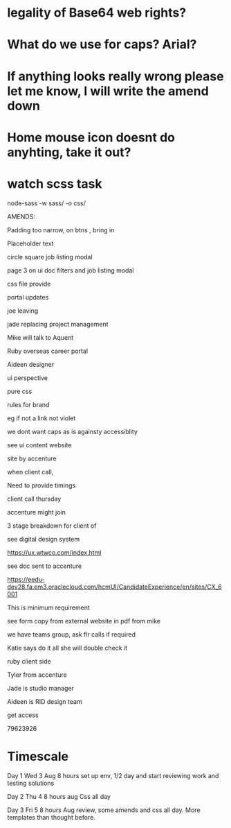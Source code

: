 # legality of Base64 web rights?

# What do we use for caps? Arial?

# If anything looks really wrong please let me know, I will write the amend down

# Home mouse icon doesnt do anyhting, take it out?

# watch scss task

 node-sass -w sass/ -o css/

 
AMENDS:

Padding too narrow, on btns , bring in

Placeholder text

circle square job listing modal

page 3 on ui doc filters and job listing modal
 








css file provide

portal updates

joe leaving

jade replacing project management

Mike will talk to Aquent

Ruby overseas career portal

Aideen designer 

ui perspective

pure css

rules for brand 

eg if not a link not violet

we dont want caps as is againsty accessiblity

see ui content website

site by accenture

when client call, 

Need to provide timings

client call thursday

accenture might join

3 stage breakdown for client of 

see digital design system

https://ux.wtwco.com/index.html

see doc sent to accenture

https://eedu-dev28.fa.em3.oraclecloud.com/hcmUI/CandidateExperience/en/sites/CX_6001

This is minimum requirement

see form copy from external website in pdf from mike



we have teams group, ask flr calls if required


Katie says do it all she will double check it

ruby client side

Tyler from accenture

Jade is studio manager

Aideen is RID design team

get access

79623926


# Timescale

Day 1  Wed 3 Aug  8 hours set up env, 1/2 day and start reviewing work and testing solutions

Day 2 Thu 4 8 hours aug Css all day

Day 3 Fri 5 8 hours Aug review, some amends and css all day. More templates than thought before.
